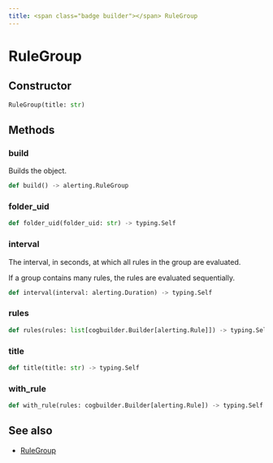 ```yaml
---
title: <span class="badge builder"></span> RuleGroup
---
```

# <span class="badge builder"></span> RuleGroup

## Constructor

```python
RuleGroup(title: str)
```
## Methods

### <span class="badge object-method"></span> build

Builds the object.

```python
def build() -> alerting.RuleGroup
```

### <span class="badge object-method"></span> folder_uid

```python
def folder_uid(folder_uid: str) -> typing.Self
```

### <span class="badge object-method"></span> interval

The interval, in seconds, at which all rules in the group are evaluated.

If a group contains many rules, the rules are evaluated sequentially.

```python
def interval(interval: alerting.Duration) -> typing.Self
```

### <span class="badge object-method"></span> rules

```python
def rules(rules: list[cogbuilder.Builder[alerting.Rule]]) -> typing.Self
```

### <span class="badge object-method"></span> title

```python
def title(title: str) -> typing.Self
```

### <span class="badge object-method"></span> with_rule

```python
def with_rule(rules: cogbuilder.Builder[alerting.Rule]) -> typing.Self
```

## See also

 * <span class="badge object-type-class"></span> [RuleGroup](./object-RuleGroup.md)
